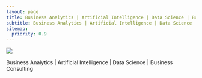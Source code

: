 ```yaml
---
layout: page
title: Business Analytics | Artificial Intelligence | Data Science | Business Consulting
subtitle: Business Analytics | Artificial Intelligence | Data Science | Business Consulting
sitemap:
  priority: 0.9
---
```


<img src="{{ '/assets/img/alexey.jpeg' | prepend: site.baseurl }}" id="about-img">

<div id="describe-text">
	<p>Business Analytics | Artificial Intelligence | Data Science | Business Consulting</p>
	
</div>